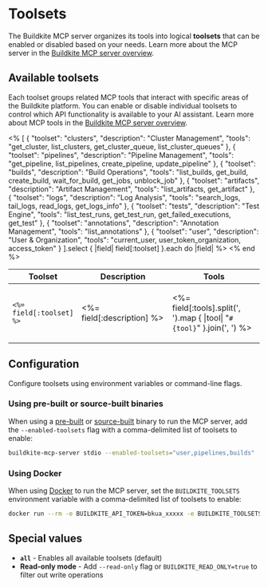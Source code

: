 # Toolsets

The Buildkite MCP server organizes its tools into logical **toolsets** that can be enabled or disabled based on your needs. Learn more about the MCP server in the [Buildkite MCP server overview](/docs/apis/mcp-server).

## Available toolsets

Each toolset groups related MCP tools that interact with specific areas of the Buildkite platform. You can enable or disable individual toolsets to control which API functionality is available to your AI assistant. Learn more about MCP tools in the [Buildkite MCP server overview](/docs/apis/mcp-server).

<table>
  <thead>
    <tr>
      <th style="width:20%">Toolset</th>
      <th style="width:40%">Description</th>
      <th style="width:40%">Tools</th>
    </tr>
  </thead>
  <tbody>
    <% [
      {
        "toolset": "clusters",
        "description": "Cluster Management",
        "tools": "get_cluster, list_clusters, get_cluster_queue, list_cluster_queues"
      },
      {
        "toolset": "pipelines",
        "description": "Pipeline Management",
        "tools": "get_pipeline, list_pipelines, create_pipeline, update_pipeline"
      },
      {
        "toolset": "builds",
        "description": "Build Operations",
        "tools": "list_builds, get_build, create_build, wait_for_build, get_jobs, unblock_job"
      },
      {
        "toolset": "artifacts",
        "description": "Artifact Management",
        "tools": "list_artifacts, get_artifact"
      },
      {
        "toolset": "logs",
        "description": "Log Analysis",
        "tools": "search_logs, tail_logs, read_logs, get_logs_info"
      },
      {
        "toolset": "tests",
        "description": "Test Engine",
        "tools": "list_test_runs, get_test_run, get_failed_executions, get_test"
      },
      {
        "toolset": "annotations",
        "description": "Annotation Management",
        "tools": "list_annotations"
      },
      {
        "toolset": "user",
        "description": "User & Organization",
        "tools": "current_user, user_token_organization, access_token"
      }
    ].select { |field| field[:toolset] }.each do |field| %>
      <tr>
        <td>
          <code><%= field[:toolset] %></code>
         </td>
        <td>
          <p><%= field[:description] %></p>
        </td>
        <td>
          <p><%= field[:tools].split(', ').map { |tool| "<code>#{tool}</code>" }.join(', ') %></p>
        </td>
      </tr>
    <% end %>
  </tbody>
</table>

## Configuration

Configure toolsets using environment variables or command-line flags.

### Using pre-built or source-built binaries

When using a [pre-built](/docs/apis/mcp-server/local/installing#install-and-run-the-server-locally-using-a-pre-built-binary) or [source-built](/docs/apis/mcp-server/local/installing#install-and-run-the-server-locally-building-from-source) binary to run the MCP server, add the `--enabled-toolsets` flag with a comma-delimited list of toolsets to enable:

```bash
buildkite-mcp-server stdio --enabled-toolsets="user,pipelines,builds"
```

### Using Docker

When using [Docker](/docs/apis/mcp-server/local/installing#install-and-run-the-server-locally-using-docker) to run the MCP server, set the `BUILDKITE_TOOLSETS` environment variable with a comma-delimited list of toolsets to enable:

```bash
docker run --rm -e BUILDKITE_API_TOKEN=bkua_xxxxx -e BUILDKITE_TOOLSETS="user,pipelines,builds" buildkite/mcp-server stdio
```

## Special values

- **`all`** - Enables all available toolsets (default)
- **Read-only mode** - Add `--read-only` flag or `BUILDKITE_READ_ONLY=true` to filter out write operations
